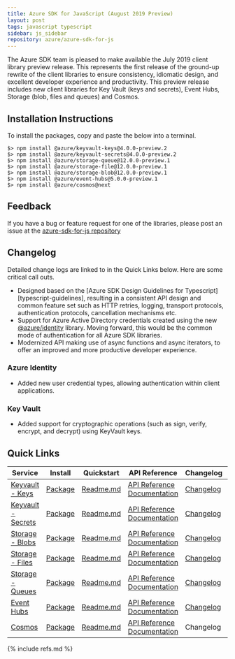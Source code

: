 ```yaml
---
title: Azure SDK for JavaScript (August 2019 Preview)
layout: post
tags: javascript typescript
sidebar: js_sidebar
repository: azure/azure-sdk-for-js
---
```


The Azure SDK team is pleased to make available the July 2019 client library preview release. This represents the first release of the ground-up rewrite of the client libraries to ensure consistency, idiomatic design, and excellent developer experience and productivity. This preview release includes new client libraries for Key Vault (keys and secrets), Event Hubs, Storage (blob, files and queues) and Cosmos.

## Installation Instructions
To install the packages, copy and paste the below into a terminal.
  
    $> npm install @azure/keyvault-keys@4.0.0-preview.2
    $> npm install @azure/keyvault-secrets@4.0.0-preview.2
    $> npm install @azure/storage-queue@12.0.0-preview.1
    $> npm install @azure/storage-file@12.0.0-preview.1
    $> npm install @azure/storage-blob@12.0.0-preview.1
    $> npm install @azure/event-hubs@5.0.0-preview.1
    $> npm install @azure/cosmos@next

## Feedback
If you have a bug or feature request for one of the libraries, please post an issue at the [azure-sdk-for-js repository](https://github.com/azure/azure-sdk-for-js/issues)

## Changelog
Detailed change logs are linked to in the Quick Links below. Here are some critical call outs.

- Designed based on the [Azure SDK Design Guidelines for Typescript][typescript-guidelines], resulting in a consistent API design and common feature set such as HTTP retries, logging, transport protocols, authentication protocols, cancellation mechanisms etc.
- Support for Azure Active Directory credentials created using the new [@azure/identity](https://www.npmjs.com/package/@azure/identity) library. Moving forward, this would be the common mode of authentication for all Azure SDK libraries.
- Modernized API making use of async functions and async iterators, to offer an improved and more productive developer experience.

### Azure Identity

- Added new user credential types, allowing authentication within client applications.

### Key Vault

- Added support for cryptographic operations (such as sign, verify, encrypt, and decrypt) using KeyVault keys.


## Quick Links
| Service  | Install | Quickstart |  API Reference | Changelog | Samples
| -- | -- | -- | -- | -- | -- |
| [Keyvault - Keys](https://azure.microsoft.com/en-us/services/key-vault/) | [Package](https://www.npmjs.com/package/@azure/keyvault-keys/v/4.0.0-preview.2) | [Readme.md](https://github.com/Azure/azure-sdk-for-js/tree/master/sdk/keyvault/keyvault-keys) | [API Reference Documentation](https://azure.github.io/azure-sdk-for-js/keyvault-keys) | [Changelog](https://github.com/Azure/azure-sdk-for-js/releases/tag/%40azure%2Fkeyvault-keys_4.0.0-preview.2)  | [Samples](https://github.com/Azure/azure-sdk-for-js/tree/master/sdk/keyvault/keyvault-keys/samples)
| [Keyvault - Secrets](https://azure.microsoft.com/en-us/services/key-vault/) | [Package](https://www.npmjs.com/package/@azure/keyvault-secrets/v/4.0.0-preview.2) | [Readme.md](https://github.com/Azure/azure-sdk-for-js/tree/master/sdk/keyvault/keyvault-secrets) | [API Reference Documentation](https://azure.github.io/azure-sdk-for-js/keyvault-secrets) | [Changelog](https://github.com/Azure/azure-sdk-for-js/releases/tag/%40azure%2Fkeyvault-secrets_4.0.0-preview.2) | [Samples](https://github.com/Azure/azure-sdk-for-js/tree/master/sdk/keyvault/keyvault-secrets/samples)
| [Storage - Blobs](https://docs.microsoft.com/en-us/azure/storage/blobs/storage-blobs-overview) | [Package](https://www.npmjs.com/package/@azure/storage-blob/v/12.0.0-preview.1) | [Readme.md](https://github.com/Azure/azure-sdk-for-js/tree/feature/storage/sdk/storage/storage-blob) | [API Reference Documentation](https://azure.github.io/azure-sdk-for-js/storage-blob/index.html) | [Changelog](https://github.com/Azure/azure-sdk-for-js/releases/tag/%40azure%2Fstorage-blob_12.0.0-preview.1) | [Samples](https://github.com/Azure/azure-sdk-for-js/tree/feature/storage/sdk/storage/storage-blob/samples)
| [Storage - Files](https://docs.microsoft.com/en-us/azure/storage/files/storage-files-introduction) | [Package](https://www.npmjs.com/package/@azure/storage-file/v/12.0.0-preview.1) | [Readme.md](https://github.com/Azure/azure-sdk-for-js/tree/feature/storage/sdk/storage/storage-file) | [API Reference Documentation](https://azure.github.io/azure-sdk-for-js/storage-file/index.html) | [Changelog](https://github.com/Azure/azure-sdk-for-js/releases/tag/%40azure%2Fstorage-file_12.0.0-preview.1) | [Samples](https://github.com/Azure/azure-sdk-for-js/tree/feature/storage/sdk/storage/storage-blob/samples)
| [Storage - Queues](https://docs.microsoft.com/en-us/azure/storage/queues/storage-dotnet-how-to-use-queues) | [Package](https://www.npmjs.com/package/@azure/storage-queue/v/12.0.0-preview.1) | [Readme.md](https://github.com/Azure/azure-sdk-for-js/tree/feature/storage/sdk/storage/storage-queue) | [API Reference Documentation](https://azure.github.io/azure-sdk-for-js/storage-queue/index.html) | [Changelog](https://github.com/Azure/azure-sdk-for-js/releases/tag/%40azure%2Fstorage-queue_12.0.0-preview.1) | [Samples](https://github.com/Azure/azure-sdk-for-js/tree/feature/storage/sdk/storage/storage-queue/samples)
| [Event Hubs](https://azure.microsoft.com/en-us/services/event-hubs/) | [Package](https://www.npmjs.com/package/@azure/event-hubs/v/5.0.0-preview.1) | [Readme.md](https://github.com/Azure/azure-sdk-for-js/tree/master/sdk/eventhub/event-hubs) | [API Reference Documentation](https://azure.github.io/azure-sdk-for-js/event-hubs/index.html) | [Changelog](https://github.com/Azure/azure-sdk-for-js/releases/tag/%40azure%2Fevent-hubs_5.0.0-preview.1) | [Samples](https://github.com/Azure/azure-sdk-for-js/tree/master/sdk/eventhub/event-hubs/samples)
| [Cosmos](https://azure.microsoft.com/en-us/services/cosmos-db/) | [Package](https://www.npmjs.com/package/@azure/cosmos/v/next) | [Readme.md](https://github.com/Azure/azure-cosmos-js/blob/v3/README.md) | [API Reference Documentation](https://azure.github.io/azure-cosmos-js/) | Changelog | [Samples](https://github.com/Azure/azure-cosmos-js/tree/v3/samples)

{% include refs.md %}